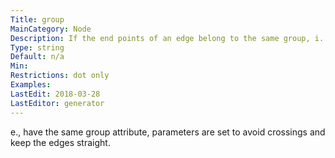 ```yaml
---
Title: group
MainCategory: Node
Description: If the end points of an edge belong to the same group, i.
Type: string
Default: n/a
Min: 
Restrictions: dot only
Examples: 
LastEdit: 2018-03-28
LastEditor: generator
---
```


e., have the same group attribute, parameters are set to avoid crossings and keep the edges straight.
